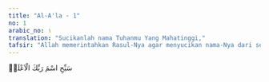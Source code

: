 ```yaml
---
title: "Al-A'la - 1"
no: 1
arabic_no: ١
translation: "Sucikanlah nama Tuhanmu Yang Mahatinggi,"
tafsir: "Allah memerintahkan Rasul-Nya agar menyucikan nama-Nya dari segala sesuatu yang tidak sesuai dengan kebesaran serta kemuliaan zat dan sifat-Nya. Nama Allah hanya diucapkan dalam rangka memuji-Nya, tidak boleh sesuatu dinamai dengan nama-Nya. Mahasuci Allah Yang Mahatinggi."
---
```


سَبِّحِ اسْمَ رَبِّكَ الْاَعْلَىۙ 

